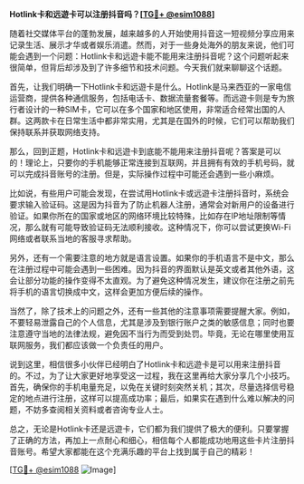 **Hotlink卡和远遊卡可以注册抖音吗？[[TG💪+ @esim1088](https://t.me/s/esim1088)]**

随着社交媒体平台的蓬勃发展，越来越多的人开始使用抖音这一短视频分享应用来记录生活、展示才华或者娱乐消遣。然而，对于一些身处海外的朋友来说，他们可能会遇到一个问题：Hotlink卡和远遊卡能不能用来注册抖音呢？这个问题听起来很简单，但背后却涉及到了许多细节和技术问题。今天我们就来聊聊这个话题。

首先，让我们明确一下Hotlink卡和远遊卡是什么。Hotlink是马来西亚的一家电信运营商，提供各种通信服务，包括电话卡、数据流量套餐等。而远遊卡则是专为旅行者设计的一种SIM卡，它可以在多个国家和地区使用，非常适合经常出国的人群。这两款卡在日常生活中都非常实用，尤其是在国外的时候，它们可以帮助我们保持联系并获取网络支持。

那么，回到正题，Hotlink卡和远遊卡到底能不能用来注册抖音呢？答案是可以的！理论上，只要你的手机能够正常连接到互联网，并且拥有有效的手机号码，就可以完成抖音账号的注册。但是，实际操作过程中可能还会遇到一些小麻烦。

比如说，有些用户可能会发现，在尝试用Hotlink卡或远遊卡注册抖音时，系统会要求输入验证码。这是因为抖音为了防止机器人注册，通常会对新用户的设备进行验证。如果你所在的国家或地区的网络环境比较特殊，比如存在IP地址限制等情况，那么就有可能导致验证码无法顺利接收。这种情况下，你可以尝试更换Wi-Fi网络或者联系当地的客服寻求帮助。

另外，还有一个需要注意的地方就是语言设置。如果你的手机语言不是中文，那么在注册过程中可能会遇到一些困难。因为抖音的界面默认是英文或者其他外语，这会让部分功能的操作变得不太直观。为了避免这种情况发生，建议你在注册之前先将手机的语言切换成中文，这样会更加方便后续的操作。

当然了，除了技术上的问题之外，还有一些其他的注意事项需要提醒大家。例如，不要轻易泄露自己的个人信息，尤其是涉及到银行账户之类的敏感信息；同时也要注意遵守当地的法律法规，避免因不当行为而受到处罚。毕竟，无论在哪里使用互联网服务，我们都应该做一个负责任的用户。

说到这里，相信很多小伙伴已经明白了Hotlink卡和远遊卡是可以用来注册抖音的。不过，为了让大家更好地享受这一过程，我在这里再给大家分享几个小技巧。首先，确保你的手机电量充足，以免在关键时刻突然关机；其次，尽量选择信号稳定的地点进行注册，这样可以提高成功率；最后，如果实在遇到什么难以解决的问题，不妨多查阅相关资料或者咨询专业人士。

总之，无论是Hotlink卡还是远遊卡，它们都为我们提供了极大的便利。只要掌握了正确的方法，再加上一点耐心和细心，相信每个人都能成功地用这些卡片注册抖音账号。希望大家都能在这个充满乐趣的平台上找到属于自己的精彩！

[[TG💪+ @esim1088](https://t.me/s/esim1088) ![Image](https://i.postimg.cc/4NQfJmqS/Snipaste-2025-05-13-00-14-12.png)]